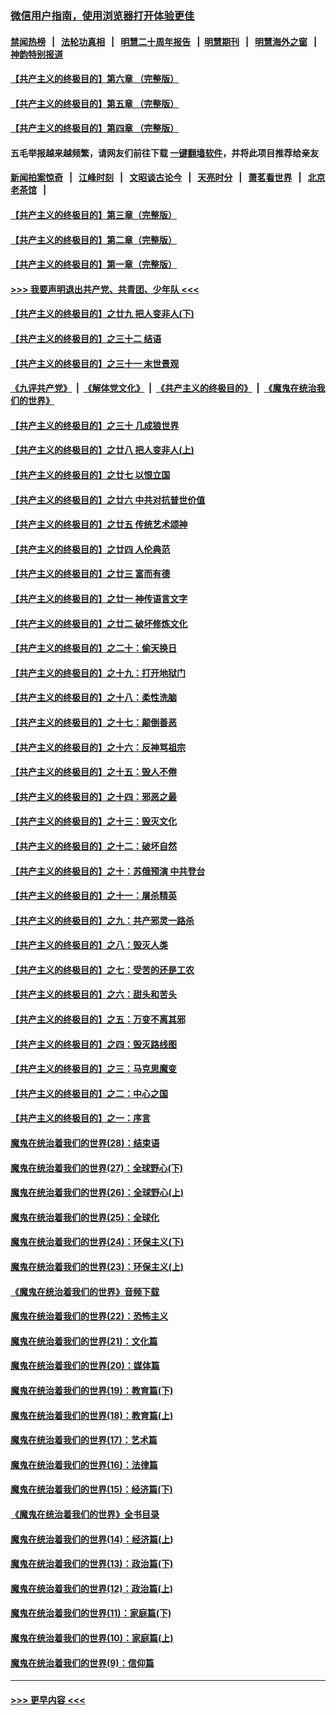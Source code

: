 ### [微信用户指南，使用浏览器打开体验更佳](https://github.com/gfw-breaker/banned-news1/blob/master/indexes/wechat-guide.md?t=0)
#### [禁闻热榜](热点新闻.md?t=0)  &nbsp;&nbsp;|&nbsp;&nbsp; [法轮功真相](https://github.com/gfw-breaker/truth/blob/master/README.md?t=0) &nbsp;&nbsp;|&nbsp;&nbsp; [明慧二十周年报告](https://github.com/gfw-breaker/mh-reports/blob/master/README.md?t=0) &nbsp;&nbsp;|&nbsp;&nbsp;[明慧期刊](https://github.com/gfw-breaker/mh-qikan) &nbsp;&nbsp;|&nbsp;&nbsp; [明慧海外之窗](https://github.com/gfw-breaker/mh-news/blob/master/README.md?t=0) &nbsp;&nbsp;|&nbsp;&nbsp; [神韵特别报道](https://github.com/gfw-breaker/mh-news/blob/master/shenyun.md?t=0)
#### [【共产主义的终极目的】第六章 （完整版）](../pages/nsc422/n11428913.md?t=02052001) 
#### [【共产主义的终极目的】第五章 （完整版）](../pages/nsc422/n11428912.md?t=02052001) 
#### [【共产主义的终极目的】第四章 （完整版）](../pages/nsc422/n11428907.md?t=02052001) 
#### 五毛举报越来越频繁，请网友们前往下载 [一键翻墙软件](https://github.com/gfw-breaker/ssr-accounts)，并将此项目推荐给亲友
#### [新闻拍案惊奇](https://github.com/gfw-breaker/banned-news1/blob/master/pages/link4.md) &nbsp;&nbsp;|&nbsp;&nbsp; [江峰时刻](https://github.com/gfw-breaker/banned-news1/blob/master/pages/link4.md) &nbsp;&nbsp;|&nbsp;&nbsp; [文昭谈古论今](https://github.com/gfw-breaker/banned-news1/blob/master/pages/link4.md) &nbsp;&nbsp;|&nbsp;&nbsp; [天亮时分](https://github.com/gfw-breaker/banned-news1/blob/master/pages/link4.md) &nbsp;&nbsp;|&nbsp;&nbsp; [萧茗看世界](https://github.com/gfw-breaker/banned-news1/blob/master/pages/link4.md) &nbsp;&nbsp;|&nbsp;&nbsp; [北京老茶馆](https://github.com/gfw-breaker/banned-news1/blob/master/pages/link4.md) &nbsp;&nbsp;|&nbsp;&nbsp; 
#### [【共产主义的终极目的】第三章（完整版）](../pages/nsc422/n11428848.md?t=02052001) 
#### [【共产主义的终极目的】第二章（完整版）](../pages/nsc422/n11428831.md?t=02052001) 
#### [【共产主义的终极目的】第一章（完整版）](../pages/nsc422/n11417651.md?t=02052001) 
#### [>>> 我要声明退出共产党、共青团、少年队 <<<](https://github.com/begood0513/goodnews/blob/master/quit/letter.md) 
#### [【共产主义的终极目的】之廿九 把人变非人(下)](../pages/nsc422/n11344140.md?t=02052001) 
#### [【共产主义的终极目的】之三十二 结语](../pages/nsc422/n11360535.md?t=02052001) 
#### [【共产主义的终极目的】之三十一 末世景观](../pages/nsc422/n11351129.md?t=02052001) 
#### [《九评共产党》](https://github.com/begood0513/9ping.md/blob/master/README.md) &nbsp;|&nbsp; [《解体党文化》](../../../../jtdwh.md/blob/master/README.md)  &nbsp;|&nbsp; [《共产主义的终极目的》](../../../../gczydzjmd.md/blob/master/README.md) &nbsp;|&nbsp; [《魔鬼在统治我们的世界》](../../../../mgztzwmdsj.md/blob/master/README.md) 
#### [【共产主义的终极目的】之三十 几成狼世界](../pages/nsc422/n11348280.md?t=02052001) 
#### [【共产主义的终极目的】之廿八 把人变非人(上)](../pages/nsc422/n11340492.md?t=02052001) 
#### [【共产主义的终极目的】之廿七 以恨立国](../pages/nsc422/n11336944.md?t=02052001) 
#### [【共产主义的终极目的】之廿六 中共对抗普世价值](../pages/nsc422/n11324785.md?t=02052001) 
#### [【共产主义的终极目的】之廿五 传统艺术颂神](../pages/nsc422/n11296396.md?t=02052001) 
#### [【共产主义的终极目的】之廿四 人伦典范](../pages/nsc422/n11296397.md?t=02052001) 
#### [【共产主义的终极目的】之廿三 富而有德](../pages/nsc422/n11283598.md?t=02052001) 
#### [【共产主义的终极目的】之廿一 神传语言文字](../pages/nsc422/n11263265.md?t=02052001) 
#### [【共产主义的终极目的】之廿二 破坏修炼文化](../pages/nsc422/n11245728.md?t=02052001) 
#### [【共产主义的终极目的】之二十：偷天换日](../pages/nsc422/n11238846.md?t=02052001) 
#### [【共产主义的终极目的】之十九：打开地狱门](../pages/nsc422/n11206376.md?t=02052001) 
#### [【共产主义的终极目的】之十八：柔性洗脑](../pages/nsc422/n11199994.md?t=02052001) 
#### [【共产主义的终极目的】之十七：颠倒善恶](../pages/nsc422/n11179782.md?t=02052001) 
#### [【共产主义的终极目的】之十六：反神骂祖宗](../pages/nsc422/n11166798.md?t=02052001) 
#### [【共产主义的终极目的】之十五：毁人不倦](../pages/nsc422/n11166792.md?t=02052001) 
#### [【共产主义的终极目的】之十四：邪恶之最](../pages/nsc422/n11150249.md?t=02052001) 
#### [【共产主义的终极目的】之十三：毁灭文化](../pages/nsc422/n11135227.md?t=02052001) 
#### [【共产主义的终极目的】之十二：破坏自然](../pages/nsc422/n11135214.md?t=02052001) 
#### [【共产主义的终极目的】之十：苏俄预演 中共登台](../pages/nsc422/n11118424.md?t=02052001) 
#### [【共产主义的终极目的】之十一：屠杀精英](../pages/nsc422/n11118442.md?t=02052001) 
#### [【共产主义的终极目的】之九：共产邪灵一路杀](../pages/nsc422/n11114139.md?t=02052001) 
#### [【共产主义的终极目的】之八：毁灭人类](../pages/nsc422/n11108503.md?t=02052001) 
#### [【共产主义的终极目的】之七：受苦的还是工农](../pages/nsc422/n11101809.md?t=02052001) 
#### [【共产主义的终极目的】之六：甜头和苦头](../pages/nsc422/n11096971.md?t=02052001) 
#### [【共产主义的终极目的】之五：万变不离其邪](../pages/nsc422/n11091285.md?t=02052001) 
#### [【共产主义的终极目的】之四：毁灭路线图](../pages/nsc422/n11086284.md?t=02052001) 
#### [【共产主义的终极目的】之三：马克思魔变](../pages/nsc422/n11061941.md?t=02052001) 
#### [【共产主义的终极目的】之二：中心之国](../pages/nsc422/n11047728.md?t=02052001) 
#### [【共产主义的终极目的】之一：序言](../pages/nsc422/n11086077.md?t=02052001) 
#### [魔鬼在统治着我们的世界(28)：结束语](../pages/nsc422/n10936246.md?t=02052001) 
#### [魔鬼在统治着我们的世界(27)：全球野心(下)](../pages/nsc422/n10928319.md?t=02052001) 
#### [魔鬼在统治着我们的世界(26)：全球野心(上)](../pages/nsc422/n10900318.md?t=02052001) 
#### [魔鬼在统治着我们的世界(25)：全球化](../pages/nsc422/n10788205.md?t=02052001) 
#### [魔鬼在统治着我们的世界(24)：环保主义(下)](../pages/nsc422/n10695307.md?t=02052001) 
#### [魔鬼在统治着我们的世界(23)：环保主义(上)](../pages/nsc422/n10688613.md?t=02052001) 
#### [《魔鬼在统治着我们的世界》音频下载](../pages/nsc422/n10635553.md?t=02052001) 
#### [魔鬼在统治着我们的世界(22)：恐怖主义](../pages/nsc422/n10614727.md?t=02052001) 
#### [魔鬼在统治着我们的世界(21)：文化篇](../pages/nsc422/n10597706.md?t=02052001) 
#### [魔鬼在统治着我们的世界(20)：媒体篇](../pages/nsc422/n10586579.md?t=02052001) 
#### [魔鬼在统治着我们的世界(19)：教育篇(下)](../pages/nsc422/n10564808.md?t=02052001) 
#### [魔鬼在统治着我们的世界(18)：教育篇(上)](../pages/nsc422/n10526970.md?t=02052001) 
#### [魔鬼在统治着我们的世界(17)：艺术篇](../pages/nsc422/n10499093.md?t=02052001) 
#### [魔鬼在统治着我们的世界(16)：法律篇](../pages/nsc422/n10485969.md?t=02052001) 
#### [魔鬼在统治着我们的世界(15)：经济篇(下)](../pages/nsc422/n10469975.md?t=02052001) 
#### [《魔鬼在统治着我们的世界》全书目录](../pages/nsc422/n10464261.md?t=02052001) 
#### [魔鬼在统治着我们的世界(14)：经济篇(上)](../pages/nsc422/n10457370.md?t=02052001) 
#### [魔鬼在统治着我们的世界(13)：政治篇(下)](../pages/nsc422/n10448270.md?t=02052001) 
#### [魔鬼在统治着我们的世界(12)：政治篇(上)](../pages/nsc422/n10444576.md?t=02052001) 
#### [魔鬼在统治着我们的世界(11)：家庭篇(下)](../pages/nsc422/n10440961.md?t=02052001) 
#### [魔鬼在统治着我们的世界(10)：家庭篇(上)](../pages/nsc422/n10435448.md?t=02052001) 
#### [魔鬼在统治着我们的世界(9)：信仰篇](../pages/nsc422/n10432159.md?t=02052001) 

----
#### [ >>> 更早内容 <<< ](../indexes/nsc422-earlier.md)
